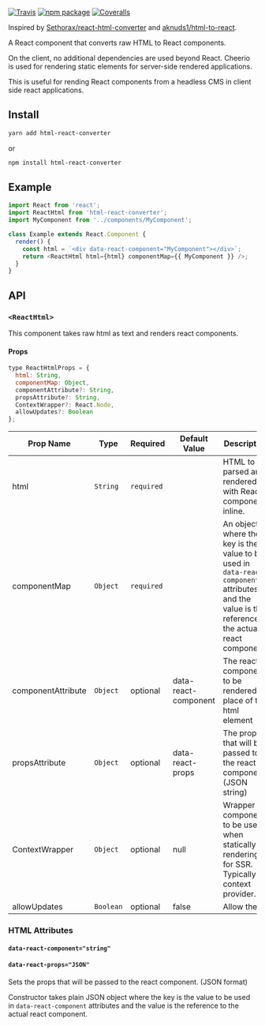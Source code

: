 [![Travis][build-badge]][build]
[![npm package][npm-badge]][npm]
[![Coveralls][coveralls-badge]][coveralls]

Inspired by [Sethorax/react-html-converter](https://github.com/Sethorax/react-html-converter) and [aknuds1/html-to-react](https://github.com/mikenikles/html-to-react).

A React component that converts raw HTML to React components.

On the client, no additional dependencies are used beyond React. Cheerio is used for rendering static elements for server-side rendered applications.

This is useful for rending React components from a headless CMS in client side react applications.

## Install

```sh
yarn add html-react-converter
```

or

```sh
npm install html-react-converter
```

## Example

```js
import React from 'react';
import ReactHtml from 'html-react-converter';
import MyComponent from '../components/MyComponent';

class Example extends React.Component {
  render() {
    const html = `<div data-react-component="MyComponent"></div>`;
    return <ReactHtml html={html} componentMap={{ MyComponent }} />;
  }
}
```

## API

### `<ReactHtml>`

This component takes raw html as text and renders react components.

#### Props

```js
type ReactHtmlProps = {
  html: String,
  componentMap: Object,
  componentAttribute?: String,
  propsAttribute?: String,
  ContextWrapper?: React.Node,
  allowUpdates?: Boolean
};
```

| Prop Name          | Type      | Required   | Default Value        | Description                                                                                                                                        |
| ------------------ | --------- | ---------- | -------------------- | -------------------------------------------------------------------------------------------------------------------------------------------------- |
| html               | `String`  | `required` |                      | HTML to be parsed and rendered with React components inline.                                                                                       |
| componentMap       | `Object`  | `required` |                      | An object where the key is the value to be used in `data-react-component` attributes and the value is the reference to the actual react component. |
| componentAttribute | `Object`  | optional   | data-react-component | The react component to be rendered in place of the html element                                                                                    |
| propsAttribute     | `Object`  | optional   | data-react-props     | The props that will be passed to the react component. (JSON string)                                                                                |
| ContextWrapper     | `Object`  | optional   | null                 | Wrapper component to be used when statically rendering for SSR. Typically a context provider.                                                      |
| allowUpdates       | `Boolean` | optional   | false                | Allow the                                                                                                                                          |

### HTML Attributes

#### `data-react-component="string"`

#### `data-react-props="JSON"`

Sets the props that will be passed to the react component. (JSON format)

Constructor takes plain JSON object where the key is the value to be used in `data-react-component` attributes and the value is the reference to the actual react component.

[build-badge]: https://img.shields.io/travis/getchalk/raw-html-react/master.png?style=flat-square
[build]: https://travis-ci.org/getchalk/raw-html-react
[npm-badge]: https://img.shields.io/npm/v/raw-html-react.png?style=flat-square
[npm]: https://www.npmjs.org/package/raw-html-react
[coveralls-badge]: https://img.shields.io/coveralls/getchalk/raw-html-react/master.png?style=flat-square
[coveralls]: https://coveralls.io/github/getchalk/raw-html-react
